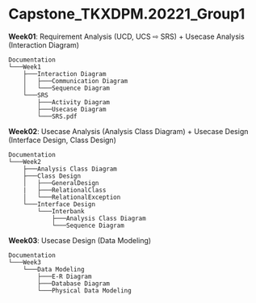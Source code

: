 # Capstone_TKXDPM.20221_Group1

**Week01**: Requirement Analysis (UCD, UCS ⇨ SRS) + Usecase Analysis (Interaction Diagram)

    Documentation
    └───Week1
        ├───Interaction Diagram
        │   ├───Communication Diagram
        │   └───Sequence Diagram
        └───SRS
            ├───Activity Diagram
            ├───Usecase Diagram
            └───SRS.pdf

**Week02**: Usecase Analysis (Analysis Class Diagram) + Usecase Design (Interface Design, Class Design)

    Documentation
    └───Week2
        ├───Analysis Class Diagram
        ├───Class Design
        │   ├───GeneralDesign
        |   ├───RelationalClass
        │   └───RelationalException
        └───Interface Design
            └───Interbank
                ├───Analysis Class Diagram
                └───Sequence Diagram

**Week03**: Usecase Design (Data Modeling)

    Documentation
    └───Week3
        └───Data Modeling
            ├───E-R Diagram
            ├───Database Diagram
            └───Physical Data Modeling
            
            
